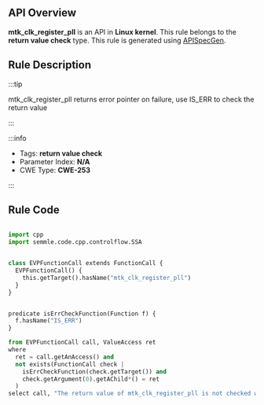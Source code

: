 ---
---


## API Overview
**mtk_clk_register_pll** is an API in **Linux kernel**. This rule belongs to the **return value check** type. This rule is generated using [APISpecGen](../../tools/APISpecGen).
## Rule Description

:::tip

mtk_clk_register_pll returns error pointer on failure, use IS_ERR to check the return value

:::

:::info

- Tags: **return value check**
- Parameter Index: **N/A**
- CWE Type: **CWE-253**

:::

## Rule Code
```python

import cpp
import semmle.code.cpp.controlflow.SSA


class EVPFunctionCall extends FunctionCall {
  EVPFunctionCall() {
    this.getTarget().hasName("mtk_clk_register_pll")
  }
}


predicate isErrCheckFunction(Function f) {
  f.hasName("IS_ERR") 
}

from EVPFunctionCall call, ValueAccess ret
where
  ret = call.getAnAccess() and
  not exists(FunctionCall check |
    isErrCheckFunction(check.getTarget()) and
    check.getArgument(0).getAChild*() = ret
  )
select call, "The return value of mtk_clk_register_pll is not checked with IS_ERR."
    
```